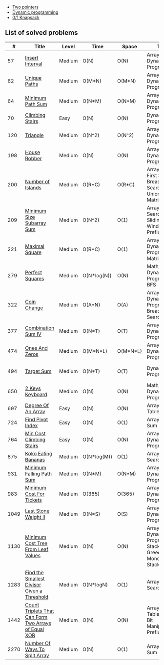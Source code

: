 - [Two pointers](https://leetcode.com/discuss/study-guide/1688903/Solved-all-two-pointers-problems-in-100-days)
- [Dynamic programming](./dynamic-programming.md)
- [0/1 Knapsack](https://leetcode.com/discuss/study-guide/1152328/01-Knapsack-Problem-and-Dynamic-Programming)

## List of solved problems

| #    | Title                                                                                                                      | Level  | Time         | Space      | Tags                                                                | Note                          |
| ---- | -------------------------------------------------------------------------------------------------------------------------- | ------ | ------------ | ---------- | ------------------------------------------------------------------- | ----------------------------- |
| 57   | [Insert Interval](./src/57.insert-interval.py)                                                                             | Medium | O(N)         | O(N)       | Array, Matrix, Dynamic Programming                                  | DP (Merging Intervals)        |
| 62   | [Unique Paths](./src/62.unique-paths.py)                                                                                   | Medium | O(M\*N)      | O(M\*N)    | Array, Matrix, Dynamic Programming                                  | DP (Distinct Ways)            |
| 64   | [Minimum Path Sum](./src/64.minimum-path-sum.py)                                                                           | Medium | O(N\*M)      | O(N\*M)    | Array, Matrix, Dynamic Programming                                  | DP (Min - Max)                |
| 70   | [Climbing Stairs](./src/70.climbing-stairs.py)                                                                             | Easy   | O(N)         | O(N)       | Dynamic Programming                                                 | DP (Min - Max)                |
| 120  | [Triangle](./src/120.triangle.py)                                                                                          | Medium | O(N^2)       | O(N^2)     | Array, Dynamic Programming                                          | DP (Min - Max)                |
| 198  | [House Robber](./src/198.house-robber.py)                                                                                  | Medium | O(N)         | O(N)       | Array, Dynamic Programming                                          | Recursion                     |
| 200  | [Number of Islands](./src/200.number-of-islands.py)                                                                        | Medium | O(R\*C)      | O(R\*C)    | Array, Depth-First Search, Breadth-First Search, Union Find, Matrix | DP                            |
| 209  | [Minimum Size Subarray Sum](./src/209.minimum-size-subarray-sum.py)                                                        | Medium | O(N^2)       | O(1)       | Array, Binary Search, Sliding Window, Prefix Sum                    |                               |
| 221  | [Maximal Square](./src/221.maximal-square.py)                                                                              | Medium | O(R\*C)      | O(1)       | Array, Dynamic Programming, Matrix                                  | DP (Min - Max)                |
| 279  | [Perfect Squares](./src/279.perfect-squares.py)                                                                            | Medium | O(N\*log(N)) | O(N)       | Math, Dynamic Programming, BFS                                      | DP (Min - Max)                |
| 322  | [Coin Change](./src/322.coin-change.py)                                                                                    | Medium | O(A\*N)      | O(A)       | Array, Dynamic Programming, Breadth-First Search                    | DP (Min - Max)                |
| 377  | [Combination Sum IV](./src/377.combination-sum-iv.py)                                                                      | Medium | O(N\*T)      | O(T)       | Array, Dynamic Programming                                          | DP (Distinct Ways)            |
| 474  | [Ones And Zeros](./src/474.ones-and-zeros.py)                                                                              | Medium | O(M\*N\*L)   | O(M\*N\*L) | Array, String, Dynamic Programming                                  | DP (Min - Max)                |
| 494  | [Target Sum](./src/494.target-sum.py)                                                                                      | Medium | O(N\*T)      | O(T)       | Dynamic Programming                                                 | DP (Distinct Ways)            |
| 650  | [2 Keys Keyboard](./src/650.2-keys-keyboard.py)                                                                            | Medium | O(N)         | O(N)       | Math, Dynamic Programming                                           | DP (Min - Max)                |
| 697  | [Degree Of An Array](./src/697.degree-of-an-array.py)                                                                      | Easy   | O(N)         | O(N)       | Array, Hash Table                                                   |                               |
| 724  | [Find Pivot Index](./src/724.find-pivot-index.py)                                                                          | Easy   | O(N)         | O(1)       | Array, Prefix Sum                                                   | Prefix Sum                    |
| 764  | [Min Cost Climbing Stairs](./src/764.min-cost-climbing-stairs.py)                                                          | Easy   | O(N)         | O(N)       | Array, Dynamic Programming                                          | DP (Min - Max)                |
| 875  | [Koko Eating Bananas](./src/875.koko-eating-bananas.py)                                                                    | Medium | O(N\*log(M)) | O(1)       | Array, Binary Search                                                |                               |
| 931  | [Minimum Falling Path Sum](./src/931.min-falling-path-sum.py)                                                              | Medium | O(N\*M)      | O(N\*M)    | Array, Matrix, Dynamic Programming                                  | DP (Min - Max)                |
| 983  | [Minimum Cost For Tickets](./src/983.min-cost-ticket.py)                                                                   | Medium | O(365)       | O(365)     | Array, Dynamic Programming                                          | DP (Min - Max)                |
| 1049 | [Last Stone Weight II](./src/1049.last-stone-weight-ii.py)                                                                 | Medium | O(N\*S)      | O(S)       | Array, Dynamic Programming                                          | DP (Min - Max)                |
| 1130 | [Minimum Cost Tree From Leaf Values](./src/1130.minimum-cost-tree-from-leaf-values.py)                                     | Medium | O(N)         | O(N)       | Array, Dynamic Programming, Stack, Greedy, Monotonic Stack          | DP (Merging Intervals), Stack |
| 1283 | [Find the Smallest Divisor Given a Threshold](./src/1283.find-the-smallest-divisor-given-a-threshold.py)                   | Medium | O(N\*logN)   | O(1)       | Array, Binary Search                                                |                               |
| 1442 | [Count Triplets That Can Form Two Arrays of Equal XOR](./src/1442.count-triplets-that-can-form-two-arrays-of-equal-xor.py) | Medium | O(N)         | O(N)       | Array, Hash Table, Math, Bit Manipulation, Prefix Sum               |                               |
| 2270 | [Number Of Ways To Split Array](./src/2270.number-of-ways-to-split-array.py)                                               | Medium | O(N)         | O(1)       | Array, Prefix Sum                                                   |                               |
